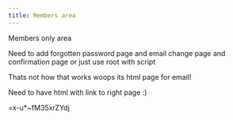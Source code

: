 ```yaml
---
title: Members area
---
```


Members only area

Need to add forgotten password page
and email change page
and confirmation page or just use root with script

Thats not how that works woops its html page for email!

Need to have html with link to right page :) 

=x-u*~fM35xrZYdj


<script type="text/javascript" src="https://identity.netlify.com/v1/netlify-identity-widget.js"></script>

